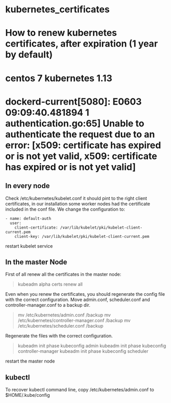 # kubernetes_certificates
# How to renew kubernetes certificates, after expiration (1 year by default)
# centos 7 kubernetes 1.13
# dockerd-current[5080]: E0603 09:09:40.481894       1 authentication.go:65] Unable to authenticate the request due to an error: [x509: certificate has expired or is not yet valid, x509: certificate has expired or is not yet valid]

## In every node

Check /etc/kubernetes/kubelet.conf it should pint to the right client certificates, in our installation some worker nodes had the certificate included in the conf file.
We change the configuration to:

```
- name: default-auth
  user:
    client-certificate: /var/lib/kubelet/pki/kubelet-client-current.pem
    client-key: /var/lib/kubelet/pki/kubelet-client-current.pem
```

restart kubelet service

## In the master Node

First of all renew all the certificates in the master node:
> kubeadm alpha certs renew all

Even when you renew the certificates, you should regenerate the config file with the correct configuration.
Move admin.conf, scheduler.conf and controller-manager.conf to a backup dir. 
> mv /etc/kubernetes/admin.conf /backup
> mv /etc/kubernetes/controller-manager.conf /backup
> mv /etc/kubernetes/scheduler.conf /backup

Regenerate the files with the correct configuration.
> kubeadm init phase kubeconfig admin
> kubeadm init phase kubeconfig controller-manager
> kubeadm init phase kubeconfig scheduler

restart the master node
 
## kubectl

To recover kubectl command line, copy /etc/kubernetes/admin.conf to $HOME/.kube/config
